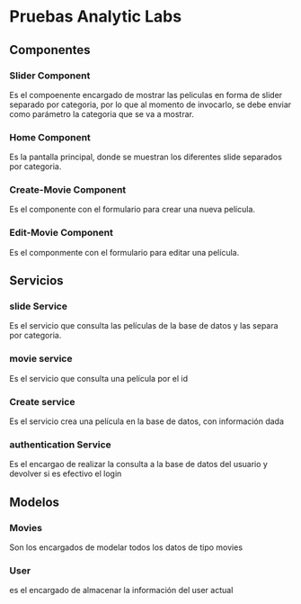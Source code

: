 # Pruebas  Analytic Labs

## Componentes

### Slider Component
Es el compoenente encargado de mostrar las peliculas en forma de slider separado por categoria, por lo que al momento de invocarlo, se debe enviar como parámetro la categoria que se va a mostrar. 

### Home Component
Es la pantalla principal, donde se muestran los diferentes slide separados por categoria.

### Create-Movie Component 
Es el componente con el formulario para crear una nueva película.

### Edit-Movie Component 
Es el componmente con el formulario para editar una película.


## Servicios 

### slide Service
Es el servicio que consulta las películas de la base de datos y las separa por categoria.

### movie service
Es el servicio que consulta una película por el id 

### Create service
Es el servicio crea una película en la base de datos, con información dada

### authentication Service
Es el encargao de realizar la consulta a la base de datos del usuario y devolver si es efectivo el login

## Modelos

### Movies 
Son los encargados de modelar todos los datos de tipo movies

### User 
es el encargado de almacenar la información del user actual 